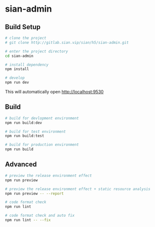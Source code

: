 # sian-admin

## Build Setup

```bash
# clone the project
# git clone http://gitlab.sian.vip/sian/h5/sian-admin.git

# enter the project directory
cd sian-admin

# install dependency
npm install

# develop
npm run dev
```

This will automatically open [http://localhost:9530](http://localhost:9530)

## Build

```bash
# build for devlopment environment
npm run build:dev

# build for test environment
npm run build:test

# build for production environment
npm run build
```

## Advanced

```bash
# preview the release environment effect
npm run preview

# preview the release environment effect + static resource analysis
npm run preview -- --report

# code format check
npm run lint

# code format check and auto fix
npm run lint -- --fix
```
